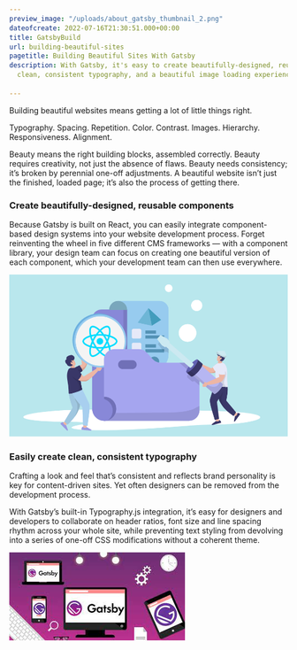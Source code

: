 ```yaml
---
preview_image: "/uploads/about_gatsby_thumbnail_2.png"
dateofcreate: 2022-07-16T21:30:51.000+00:00
title: GatsbyBuild
url: building-beautiful-sites
pagetitle: Building Beautiful Sites With Gatsby
description: With Gatsby, it's easy to create beautifully-designed, reusable components,
  clean, consistent typography, and a beautiful image loading experience.

---
```

Building beautiful websites means getting a lot of little things right.

Typography. Spacing. Repetition. Color. Contrast. Images. Hierarchy. Responsiveness. Alignment.

Beauty means the right building blocks, assembled correctly. Beauty requires creativity, not just the absence of flaws. Beauty needs consistency; it’s broken by perennial one-off adjustments. A beautiful website isn’t just the finished, loaded page; it’s also the process of getting there.

### Create beautifully-designed, reusable components

Because Gatsby is built on React, you can easily integrate component-based design systems into your website development process. Forget reinventing the wheel in five different CMS frameworks — with a component library, your design team can focus on creating one beautiful version of each component, which your development team can then use everywhere.

![](/uploads/about_react_thumbnail_1.png)

### Easily create clean, consistent typography

Crafting a look and feel that’s consistent and reflects brand personality is key for content-driven sites. Yet often designers can be removed from the development process.

With Gatsby’s built-in Typography.js integration, it’s easy for designers and developers to collaborate on header ratios, font size and line spacing rhythm across your whole site, while preventing text styling from devolving into a series of one-off CSS modifications without a coherent theme.

![](/uploads/images.jpeg)
